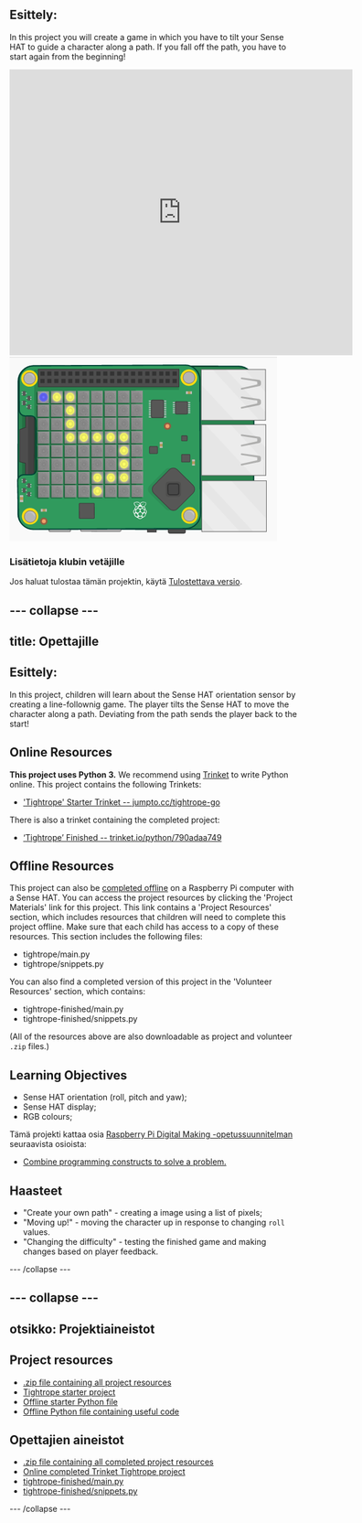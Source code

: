 ## Esittely:

In this project you will create a game in which you have to tilt your Sense HAT to guide a character along a path. If you fall off the path, you have to start again from the beginning!

<div class="trinket">
  <iframe src="https://trinket.io/embed/python/790adaa749?outputOnly=true&start=result" width="600" height="500" frameborder="0" marginwidth="0" marginheight="0" allowfullscreen mark="crwd-mark">
</iframe> <img src="images/tightrope-final.png" />
</div>

### Lisätietoja klubin vetäjille

Jos haluat tulostaa tämän projektin, käytä [Tulostettava versio](https://projects.raspberrypi.org/en/projects/tightrope/print).

## \--- collapse \---

## title: Opettajille

## Esittely:

In this project, children will learn about the Sense HAT orientation sensor by creating a line-follownig game. The player tilts the Sense HAT to move the character along a path. Deviating from the path sends the player back to the start!

## Online Resources

**This project uses Python 3.** We recommend using [Trinket](https://trinket.io/) to write Python online. This project contains the following Trinkets:

* ['Tightrope' Starter Trinket -- jumpto.cc/tightrope-go](http://jumpto.cc/tightrope-go)

There is also a trinket containing the completed project:

* [‘Tightrope’ Finished -- trinket.io/python/790adaa749](https://trinket.io/python/790adaa749)

## Offline Resources

This project can also be [completed offline](https://www.codeclubprojects.org/en-GB/resources/physical-sense-hat/) on a Raspberry Pi computer with a Sense HAT. You can access the project resources by clicking the 'Project Materials' link for this project. This link contains a 'Project Resources' section, which includes resources that children will need to complete this project offline. Make sure that each child has access to a copy of these resources. This section includes the following files:

* tightrope/main.py
* tightrope/snippets.py

You can also find a completed version of this project in the 'Volunteer Resources' section, which contains:

* tightrope-finished/main.py
* tightrope-finished/snippets.py

(All of the resources above are also downloadable as project and volunteer `.zip` files.)

## Learning Objectives

* Sense HAT orientation (roll, pitch and yaw);
* Sense HAT display;
* RGB colours;

Tämä projekti kattaa osia [Raspberry Pi Digital Making -opetussuunnitelman](http://rpf.io/curriculum) seuraavista osioista:

* [Combine programming constructs to solve a problem.](https://www.raspberrypi.org/curriculum/programming/builder)

## Haasteet

* "Create your own path" - creating a image using a list of pixels;
* "Moving up!" - moving the character up in response to changing `roll` values.
* "Changing the difficulty" - testing the finished game and making changes based on player feedback.

\--- /collapse \---

## \--- collapse \---

## otsikko: Projektiaineistot

## Project resources

* [.zip file containing all project resources](resources/tightrope-project-resources.zip)
* [Tightrope starter project](http://jumpto.cc/tightrope-go)
* [Offline starter Python file](resources/tightrope-main.py)
* [Offline Python file containing useful code](resources/tightrope-snippets.py)

## Opettajien aineistot

* [.zip file containing all completed project resources](resources/tightrope-volunteer-resources.zip)
* [Online completed Trinket Tightrope project](https://trinket.io/python/790adaa749)
* [tightrope-finished/main.py](resources/tightrope-finished-main.py)
* [tightrope-finished/snippets.py](resources/tightrope-finished-snippets.py)

\--- /collapse \---